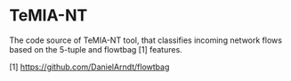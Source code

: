 # TeMIA-NT

The code source of TeMIA-NT tool, that classifies incoming network flows based on the 5-tuple and flowtbag [1] features.


[1] https://github.com/DanielArndt/flowtbag
